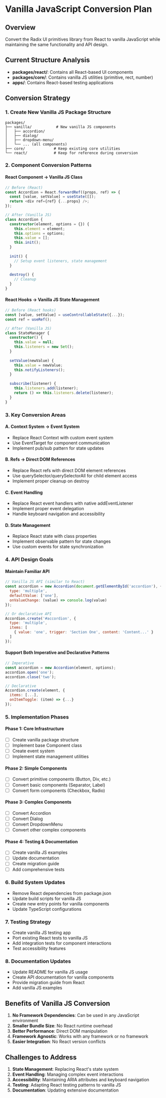 # Vanilla JavaScript Conversion Plan

## Overview
Convert the Radix UI primitives library from React to vanilla JavaScript while maintaining the same functionality and API design.

## Current Structure Analysis
- **packages/react/**: Contains all React-based UI components
- **packages/core/**: Contains vanilla JS utilities (primitive, rect, number)
- **apps/**: Contains React-based testing applications

## Conversion Strategy

### 1. Create New Vanilla JS Package Structure
```
packages/
├── vanilla/           # New vanilla JS components
│   ├── accordion/
│   ├── dialog/
│   ├── dropdown-menu/
│   └── ... (all components)
├── core/             # Keep existing core utilities
└── react/            # Keep for reference during conversion
```

### 2. Component Conversion Patterns

#### React Component → Vanilla JS Class
```typescript
// Before (React)
const Accordion = React.forwardRef((props, ref) => {
  const [value, setValue] = useState([]);
  return <div ref={ref} {...props} />;
});

// After (Vanilla JS)
class Accordion {
  constructor(element, options = {}) {
    this.element = element;
    this.options = options;
    this.value = [];
    this.init();
  }
  
  init() {
    // Setup event listeners, state management
  }
  
  destroy() {
    // Cleanup
  }
}
```

#### React Hooks → Vanilla JS State Management
```typescript
// Before (React hooks)
const [value, setValue] = useControllableState({...});
const ref = useRef();

// After (Vanilla JS)
class StateManager {
  constructor() {
    this.value = null;
    this.listeners = new Set();
  }
  
  setValue(newValue) {
    this.value = newValue;
    this.notifyListeners();
  }
  
  subscribe(listener) {
    this.listeners.add(listener);
    return () => this.listeners.delete(listener);
  }
}
```

### 3. Key Conversion Areas

#### A. Context System → Event System
- Replace React Context with custom event system
- Use EventTarget for component communication
- Implement pub/sub pattern for state updates

#### B. Refs → Direct DOM References
- Replace React refs with direct DOM element references
- Use querySelector/querySelectorAll for child element access
- Implement proper cleanup on destroy

#### C. Event Handling
- Replace React event handlers with native addEventListener
- Implement proper event delegation
- Handle keyboard navigation and accessibility

#### D. State Management
- Replace React state with class properties
- Implement observable pattern for state changes
- Use custom events for state synchronization

### 4. API Design Goals

#### Maintain Familiar API
```javascript
// Vanilla JS API (similar to React)
const accordion = new Accordion(document.getElementById('accordion'), {
  type: 'multiple',
  defaultValue: ['one'],
  onValueChange: (value) => console.log(value)
});

// Or declarative API
Accordion.create('#accordion', {
  type: 'multiple',
  items: [
    { value: 'one', trigger: 'Section One', content: 'Content...' }
  ]
});
```

#### Support Both Imperative and Declarative Patterns
```javascript
// Imperative
const accordion = new Accordion(element, options);
accordion.open('one');
accordion.close('two');

// Declarative
Accordion.create(element, {
  items: [...],
  onItemToggle: (item) => {...}
});
```

### 5. Implementation Phases

#### Phase 1: Core Infrastructure
- [ ] Create vanilla package structure
- [ ] Implement base Component class
- [ ] Create event system
- [ ] Implement state management utilities

#### Phase 2: Simple Components
- [ ] Convert primitive components (Button, Div, etc.)
- [ ] Convert basic components (Separator, Label)
- [ ] Convert form components (Checkbox, Radio)

#### Phase 3: Complex Components
- [ ] Convert Accordion
- [ ] Convert Dialog
- [ ] Convert DropdownMenu
- [ ] Convert other complex components

#### Phase 4: Testing & Documentation
- [ ] Create vanilla JS examples
- [ ] Update documentation
- [ ] Create migration guide
- [ ] Add comprehensive tests

### 6. Build System Updates
- Remove React dependencies from package.json
- Update build scripts for vanilla JS
- Create new entry points for vanilla components
- Update TypeScript configurations

### 7. Testing Strategy
- Create vanilla JS testing app
- Port existing React tests to vanilla JS
- Add integration tests for component interactions
- Test accessibility features

### 8. Documentation Updates
- Update README for vanilla JS usage
- Create API documentation for vanilla components
- Provide migration guide from React
- Add vanilla JS examples

## Benefits of Vanilla JS Conversion
1. **No Framework Dependencies**: Can be used in any JavaScript environment
2. **Smaller Bundle Size**: No React runtime overhead
3. **Better Performance**: Direct DOM manipulation
4. **Framework Agnostic**: Works with any framework or no framework
5. **Easier Integration**: No React version conflicts

## Challenges to Address
1. **State Management**: Replacing React's state system
2. **Event Handling**: Managing complex event interactions
3. **Accessibility**: Maintaining ARIA attributes and keyboard navigation
4. **Testing**: Adapting React testing patterns to vanilla JS
5. **Documentation**: Updating extensive documentation
